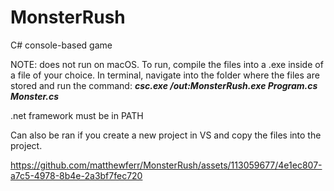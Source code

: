 # MonsterRush
C# console-based game

NOTE: does not run on macOS.
To run, compile the files into a .exe inside of a file of your choice. In terminal, navigate into the folder where the files are stored and run the command: _**csc.exe /out:MonsterRush.exe Program.cs Monster.cs**_

.net framework must be in PATH

Can also be ran if you create a new project in VS and copy the files into the project.

https://github.com/matthewferr/MonsterRush/assets/113059677/4e1ec807-a7c5-4978-8b4e-2a3bf7fec720

